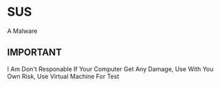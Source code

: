 # SUS
A Malware

## IMPORTANT

I Am Don't Responable If Your Computer Get Any Damage, Use With You Own Risk, Use Virtual Machine For Test
